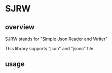 # SJRW

## overview

SJRW stands for "Simple Json Reader and Writer"

This library supports "json" and "jsonc" file

## usage